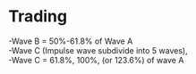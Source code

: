 # Trading 


-Wave B = 50%-61.8% of Wave A  
-Wave C (Impulse wave subdivide into 5 waves),  
-Wave C = 61.8%, 100%, (or 123.6%) of wave A